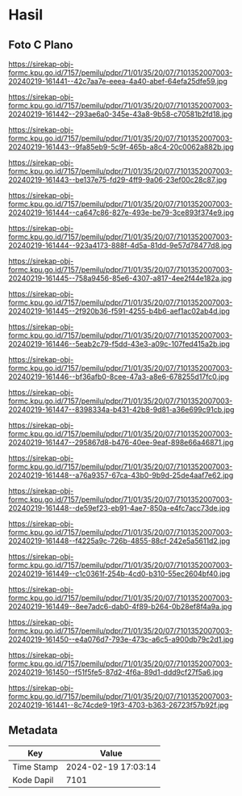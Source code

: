 # Hasil

## Foto C Plano

https://sirekap-obj-formc.kpu.go.id/7157/pemilu/pdpr/71/01/35/20/07/7101352007003-20240219-161441--42c7aa7e-eeea-4a40-abef-64efa25dfe59.jpg

https://sirekap-obj-formc.kpu.go.id/7157/pemilu/pdpr/71/01/35/20/07/7101352007003-20240219-161442--293ae6a0-345e-43a8-9b58-c70581b2fd18.jpg

https://sirekap-obj-formc.kpu.go.id/7157/pemilu/pdpr/71/01/35/20/07/7101352007003-20240219-161443--9fa85eb9-5c9f-465b-a8c4-20c0062a882b.jpg

https://sirekap-obj-formc.kpu.go.id/7157/pemilu/pdpr/71/01/35/20/07/7101352007003-20240219-161443--be137e75-fd29-4ff9-9a06-23ef00c28c87.jpg

https://sirekap-obj-formc.kpu.go.id/7157/pemilu/pdpr/71/01/35/20/07/7101352007003-20240219-161444--ca647c86-827e-493e-be79-3ce893f374e9.jpg

https://sirekap-obj-formc.kpu.go.id/7157/pemilu/pdpr/71/01/35/20/07/7101352007003-20240219-161444--923a4173-888f-4d5a-81dd-9e57d78477d8.jpg

https://sirekap-obj-formc.kpu.go.id/7157/pemilu/pdpr/71/01/35/20/07/7101352007003-20240219-161445--758a9456-85e6-4307-a817-4ee2f44e182a.jpg

https://sirekap-obj-formc.kpu.go.id/7157/pemilu/pdpr/71/01/35/20/07/7101352007003-20240219-161445--2f920b36-f591-4255-b4b6-aef1ac02ab4d.jpg

https://sirekap-obj-formc.kpu.go.id/7157/pemilu/pdpr/71/01/35/20/07/7101352007003-20240219-161446--5eab2c79-f5dd-43e3-a09c-107fed415a2b.jpg

https://sirekap-obj-formc.kpu.go.id/7157/pemilu/pdpr/71/01/35/20/07/7101352007003-20240219-161446--bf36afb0-8cee-47a3-a8e6-678255d17fc0.jpg

https://sirekap-obj-formc.kpu.go.id/7157/pemilu/pdpr/71/01/35/20/07/7101352007003-20240219-161447--8398334a-b431-42b8-9d81-a36e699c91cb.jpg

https://sirekap-obj-formc.kpu.go.id/7157/pemilu/pdpr/71/01/35/20/07/7101352007003-20240219-161447--295867d8-b476-40ee-9eaf-898e66a46871.jpg

https://sirekap-obj-formc.kpu.go.id/7157/pemilu/pdpr/71/01/35/20/07/7101352007003-20240219-161448--a76a9357-67ca-43b0-9b9d-25de4aaf7e62.jpg

https://sirekap-obj-formc.kpu.go.id/7157/pemilu/pdpr/71/01/35/20/07/7101352007003-20240219-161448--de59ef23-eb91-4ae7-850a-e4fc7acc73de.jpg

https://sirekap-obj-formc.kpu.go.id/7157/pemilu/pdpr/71/01/35/20/07/7101352007003-20240219-161448--f4225a9c-726b-4855-88cf-242e5a5611d2.jpg

https://sirekap-obj-formc.kpu.go.id/7157/pemilu/pdpr/71/01/35/20/07/7101352007003-20240219-161449--c1c0361f-254b-4cd0-b310-55ec2604bf40.jpg

https://sirekap-obj-formc.kpu.go.id/7157/pemilu/pdpr/71/01/35/20/07/7101352007003-20240219-161449--8ee7adc6-dab0-4f89-b264-0b28ef8f4a9a.jpg

https://sirekap-obj-formc.kpu.go.id/7157/pemilu/pdpr/71/01/35/20/07/7101352007003-20240219-161450--e4a076d7-793e-473c-a6c5-a900db79c2d1.jpg

https://sirekap-obj-formc.kpu.go.id/7157/pemilu/pdpr/71/01/35/20/07/7101352007003-20240219-161450--f51f5fe5-87d2-4f6a-89d1-ddd9cf27f5a6.jpg

https://sirekap-obj-formc.kpu.go.id/7157/pemilu/pdpr/71/01/35/20/07/7101352007003-20240219-161441--8c74cde9-19f3-4703-b363-26723f57b92f.jpg


## Metadata

| Key        | Value               |
| ---------- | ------------------- |
| Time Stamp | 2024-02-19 17:03:14 |
| Kode Dapil | 7101                |



